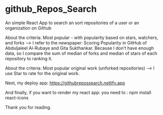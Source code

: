 # github_Repos_Search
An simple React App to search an sort repositories of a user or an organization on Github

About the criteria: Most popular - with popularity based on stars, watchers, and forks --> I refer to the newspaper: Scoring Popularity in GitHub of Abduljaleel Al-Rubaye and Gita Sukthankar. Because I don't have enough data, so I compare the sum of median of forks and median of stars of each repository to ranking it.

About the criteria: Most popular original work (unforked repositories) --> I use Star to rate for the original work.

Next, my deploy app: https://githubrepossearch.netlify.app

And finally, if you want to render my react app: you need to : npm install react-icons

Thank you for reading.
